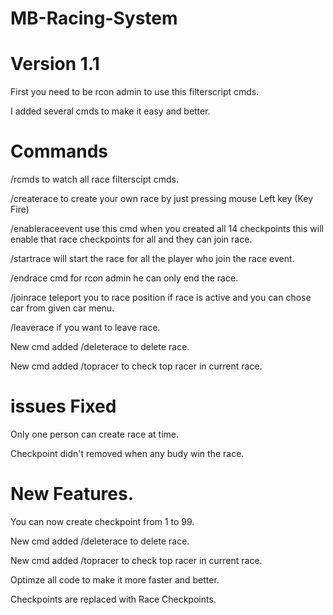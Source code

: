 # MB-Racing-System

# Version 1.1

First you need to be rcon admin to use this filterscript cmds.

I added several cmds to make it easy and better. 

# Commands
/rcmds to watch all race filterscipt cmds.

/createrace to create your own race by just pressing mouse Left key (Key Fire)

/enableraceevent use this cmd when you created all 14 checkpoints this will enable that race checkpoints for all and they can join race.

/startrace will start the race for all the player who join the race event.

/endrace cmd for rcon admin he can only end the race.

/joinrace  teleport you to race position if race is active and you can chose car from given car menu.

/leaverace if you want to leave race.

New cmd added /deleterace to delete race.

New cmd added /topracer to check top racer in current race.

# issues Fixed
Only one person can create race at time.

Checkpoint didn't removed when any budy win the race.
# New Features.
You can now create checkpoint from 1 to 99.

New cmd added /deleterace to delete race.

New cmd added /topracer to check top racer in current race.

Optimze all code to make it more faster and better.

Checkpoints are replaced with Race Checkpoints.
